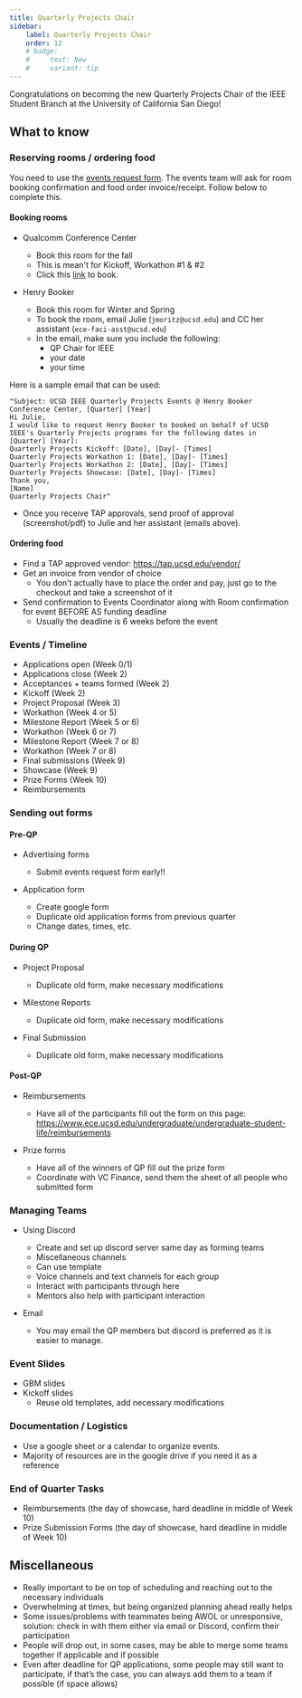 ```yaml
---
title: Quarterly Projects Chair
sidebar:
    label: Quarterly Projects Chair
    order: 12
    # badge:
    #     text: New
    #     variant: tip
---
```


Congratulations on becoming the new Quarterly Projects Chair of the IEEE Student Branch at the University of California San Diego!

## What to know

### Reserving rooms / ordering food

You need to use the [events request form](https://forms.gle/7UemDex1LrkeaBeU8). The events team will ask for room booking confirmation and food order invoice/receipt. Follow below to complete this.

#### Booking rooms

-   Qualcomm Conference Center

    -   Book this room for the fall
    -   This is mean't for Kickoff, Workathon #1 & #2
    -   Click this [link](https://jacobsschoolucsd.libcal.com/reserve/qcc) to book.

-   Henry Booker

    -   Book this room for Winter and Spring
    -   To book the room, email Julie (`jmoritz@ucsd.edu`) and CC her assistant (`ece-faci-asst@ucsd.edu`)
    -   In the email, make sure you include the following:
        -   QP Chair for IEEE
        -   your date
        -   your time

Here is a sample email that can be used:

```
"Subject: UCSD IEEE Quarterly Projects Events @ Henry Booker Conference Center, [Quarter] [Year]
Hi Julie,
I would like to request Henry Booker to booked on behalf of UCSD IEEE's Quarterly Projects programs for the following dates in [Quarter] [Year]:
Quarterly Projects Kickoff: [Date], [Day]- [Times]
Quarterly Projects Workathon 1: [Date], [Day]- [Times]
Quarterly Projects Workathon 2: [Date], [Day]- [Times]
Quarterly Projects Showcase: [Date], [Day]- [Times]
Thank you,
[Name]
Quarterly Projects Chair"
```

-   Once you receive TAP approvals, send proof of approval (screenshot/pdf) to Julie and her assistant (emails above).

#### Ordering food

-   Find a TAP approved vendor: https://tap.ucsd.edu/vendor/
-   Get an invoice from vendor of choice
    -   You don’t actually have to place the order and pay, just go to the checkout and take a screenshot of it
-   Send confirmation to Events Coordinator along with Room confirmation for event BEFORE AS funding deadline
    -   Usually the deadline is 6 weeks before the event

### Events / Timeline

-   Applications open (Week 0/1)
-   Applications close (Week 2)
-   Acceptances + teams formed (Week 2)
-   Kickoff (Week 2)
-   Project Proposal (Week 3)
-   Workathon (Week 4 or 5)
-   Milestone Report (Week 5 or 6)
-   Workathon (Week 6 or 7)
-   Milestone Report (Week 7 or 8)
-   Workathon (Week 7 or 8)
-   Final submissions (Week 9)
-   Showcase (Week 9)
-   Prize Forms (Week 10)
-   Reimbursements

### Sending out forms

#### Pre-QP

-   Advertising forms

    -   Submit events request form early!!

-   Application form
    -   Create google form
    -   Duplicate old application forms from previous quarter
    -   Change dates, times, etc.

#### During QP

-   Project Proposal

    -   Duplicate old form, make necessary modifications

-   Milestone Reports

    -   Duplicate old form, make necessary modifications

-   Final Submission
    -   Duplicate old form, make necessary modifications

#### Post-QP

-   Reimbursements

    -   Have all of the participants fill out the form on this page: https://www.ece.ucsd.edu/undergraduate/undergraduate-student-life/reimbursements

-   Prize forms

    -   Have all of the winners of QP fill out the prize form
    -   Coordinate with VC Finance, send them the sheet of all people who submitted form

### Managing Teams

-   Using Discord

    -   Create and set up discord server same day as forming teams
    -   Miscellaneous channels
    -   Can use template
    -   Voice channels and text channels for each group
    -   Interact with participants through here
    -   Mentors also help with participant interaction

-   Email
    -   You may email the QP members but discord is preferred as it is easier to manage.

### Event Slides

-   GBM slides
-   Kickoff slides
    -   Reuse old templates, add necessary modifications

### Documentation / Logistics

-   Use a google sheet or a calendar to organize events.
-   Majority of resources are in the google drive if you need it as a reference

### End of Quarter Tasks

-   Reimbursements (the day of showcase, hard deadline in middle of Week 10)
-   Prize Submission Forms (the day of showcase, hard deadline in middle of Week 10)

## Miscellaneous

-   Really important to be on top of scheduling and reaching out to the necessary individuals
-   Overwhelming at times, but being organized planning ahead really helps
-   Some issues/problems with teammates being AWOL or unresponsive, solution: check in with them either via email or Discord, confirm their participation
-   People will drop out, in some cases, may be able to merge some teams together if applicable and if possible
-   Even after deadline for QP applications, some people may still want to participate, if that’s the case, you can always add them to a team if possible (if space allows)
